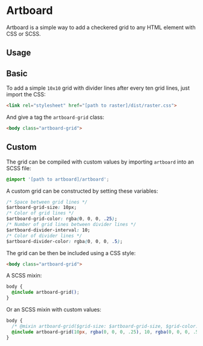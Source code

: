 # Artboard

Artboard is a simple way to add a checkered grid to any HTML element with CSS or SCSS.

## Usage

## Basic

To add a simple `10x10` grid with divider lines after every ten grid lines, just import the CSS:

``` html
<link rel="stylesheet" href="[path to raster]/dist/raster.css">
```

And give a tag the `artboard-grid` class:

``` html
<body class="artboard-grid">
```

## Custom

The grid can be compiled with custom values by importing `artboard` into an SCSS file:

``` css
@import '[path to artboard]/artboard';
```

A custom grid can be constructed by setting these variables:

``` css
/* Space between grid lines */
$artboard-grid-size: 10px;
/* Color of grid lines */
$artboard-grid-color: rgba(0, 0, 0, .25);
/* Number of grid lines between divider lines */
$artboard-divider-interval: 10;
/* Color of divider lines */
$artboard-divider-color: rgba(0, 0, 0, .5);
```

The grid can be then be included using a CSS style:

``` html
<body class="artboard-grid">
```

A SCSS mixin:

``` css
body {
  @include artboard-grid();
}
```

Or an SCSS mixin with custom values:

``` css
body {
  /* @mixin artboard-grid($grid-size: $artboard-grid-size, $grid-color: $artboard-grid-color, $divider-interval: $artboard-divider-interval, $divider-color: $artboard-divider-color) { */
  @include artboard-grid(10px, rgba(0, 0, 0, .25), 10, rgba(0, 0, 0, .5));
}
```

